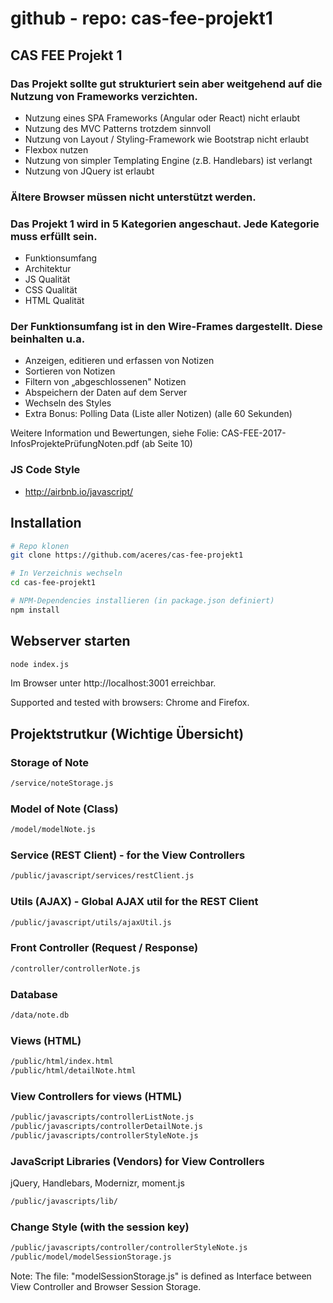# github - repo: cas-fee-projekt1

## CAS FEE Projekt 1

### Das Projekt sollte gut strukturiert sein aber weitgehend auf die Nutzung von Frameworks verzichten.

- Nutzung eines SPA Frameworks (Angular oder React) nicht erlaubt
- Nutzung des MVC Patterns trotzdem sinnvoll
- Nutzung von Layout / Styling-Framework wie Bootstrap nicht erlaubt
- Flexbox nutzen
- Nutzung von simpler Templating Engine (z.B. Handlebars) ist verlangt
- Nutzung von JQuery ist erlaubt

### Ältere Browser müssen nicht unterstützt werden.

### Das Projekt 1 wird in 5 Kategorien angeschaut. Jede Kategorie muss erfüllt sein.

- Funktionsumfang
- Architektur
- JS Qualität
- CSS Qualität
- HTML Qualität

### Der Funktionsumfang ist in den Wire-Frames dargestellt. Diese beinhalten u.a.

- Anzeigen, editieren und erfassen von Notizen
- Sortieren von Notizen
- Filtern von „abgeschlossenen" Notizen
- Abspeichern der Daten auf dem Server
- Wechseln des Styles
- Extra Bonus: Polling Data (Liste aller Notizen) (alle 60 Sekunden)

Weitere Information und Bewertungen, siehe Folie: CAS-FEE-2017-InfosProjektePrüfungNoten.pdf (ab Seite 10)

### JS Code Style

- http://airbnb.io/javascript/


## Installation

```bash
# Repo klonen
git clone https://github.com/aceres/cas-fee-projekt1

# In Verzeichnis wechseln
cd cas-fee-projekt1

# NPM-Dependencies installieren (in package.json definiert)
npm install
```

## Webserver starten

```bash
node index.js
```

Im Browser unter http://localhost:3001 erreichbar.

Supported and tested with browsers: Chrome and Firefox.

## Projektstrutkur (Wichtige Übersicht)

### Storage of Note

```bash
/service/noteStorage.js
```

### Model of Note (Class)

```bash
/model/modelNote.js
```

### Service (REST Client) - for the View Controllers

```bash
/public/javascript/services/restClient.js
```

### Utils (AJAX) - Global AJAX util for the REST Client

```bash
/public/javascript/utils/ajaxUtil.js
```

### Front Controller (Request / Response)

```bash
/controller/controllerNote.js
```

### Database

```bash
/data/note.db
```

### Views (HTML)

```bash
/public/html/index.html
/public/html/detailNote.html
```

### View Controllers for views (HTML)

```bash
/public/javascripts/controllerListNote.js
/public/javascripts/controllerDetailNote.js
/public/javascripts/controllerStyleNote.js
```

### JavaScript Libraries (Vendors) for View Controllers

jQuery, Handlebars, Modernizr, moment.js

```bash
/public/javascripts/lib/
```

### Change Style (with the session key)

```bash
/public/javascripts/controller/controllerStyleNote.js
/public/model/modelSessionStorage.js
```

Note: The file: "modelSessionStorage.js" is defined as Interface between View Controller and Browser Session Storage.